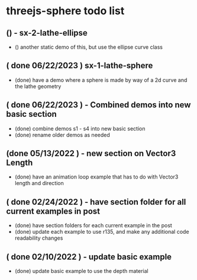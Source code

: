 # threejs-sphere todo list

<!-- Lathe Geometry Section -->

## () - sx-2-lathe-ellipse
* () another static demo of this, but use the ellipse curve class

<!-- Vector3 section -->

<!-- Material Array Section -->

<!-- Basic Section -->

<!-- DONE -->

## ( done 06/22/2023 ) sx-1-lathe-sphere
* (done) have a demo where a sphere is made by way of a 2d curve and the lathe geometry

## ( done 06/22/2023 ) - Combined demos into new basic section
* (done) combine demos s1 - s4 into new basic section
* (done) rename older demos as needed

## (done 05/13/2022 ) - new section on Vector3 Length
* (done) have an animation loop example that has to do with Vector3 length and direction

## ( done 02/24/2022 ) - have section folder for all current examples in post
* (done) have section folders for each current example in the post
* (done) update each example to use r135, and make any additional code readability changes

## ( done 02/10/2022 ) - update basic example
* (done) update basic example to use the depth material